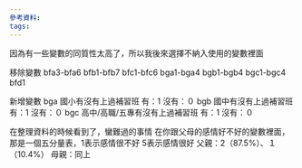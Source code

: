 ```yaml
---
參考資料:
tags:
---
```

因為有一些變數的同質性太高了，所以我後來選擇不納入使用的變數裡面

移除變數
bfa3-bfa6
bfb1-bfb7
bfc1-bfc6
bga1-bga4
bgb1-bgb4
bgc1-bgc4
bfd1

新增變數
bga 國小有沒有上過補習班 有：1 沒有：０
bgb 國中有沒有上過補習班 有：1 沒有：０
bgc 高中/高職/五專有沒有上過補習班 有：1 沒有：０


在整理資料的時候看到了，蠻難過的事情
在你跟父母的感情好不好的變數裡面，
那是一個五分量表，1表示感情很不好 5表示感情很好
父親：2（87.5%）、１（10.4%）
母親：同上